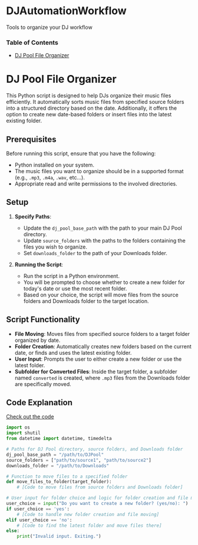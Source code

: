 # DJAutomationWorkflow
Tools to organize your DJ workflow 

### Table of Contents
- [DJ Pool File Organizer](#dj-pool-file-organizer)
   

# DJ Pool File Organizer

This Python script is designed to help DJs organize their music files efficiently. It automatically sorts music files from specified source folders into a structured directory based on the date. Additionally, it offers the option to create new date-based folders or insert files into the latest existing folder. 

## Prerequisites

Before running this script, ensure that you have the following:
- Python installed on your system.
- The music files you want to organize should be in a supported format (e.g., `.mp3`, `.m4a`, `.wav`, etc...).
- Appropriate read and write permissions to the involved directories.

## Setup

1. **Specify Paths**: 
   - Update the `dj_pool_base_path` with the path to your main DJ Pool directory.
   - Update `source_folders` with the paths to the folders containing the files you wish to organize.
   - Set `downloads_folder` to the path of your Downloads folder.

2. **Running the Script**: 
   - Run the script in a Python environment.
   - You will be prompted to choose whether to create a new folder for today's date or use the most recent folder.
   - Based on your choice, the script will move files from the source folders and Downloads folder to the target location.

## Script Functionality

- **File Moving**: Moves files from specified source folders to a target folder organized by date.
- **Folder Creation**: Automatically creates new folders based on the current date, or finds and uses the latest existing folder.
- **User Input**: Prompts the user to either create a new folder or use the latest folder.
- **Subfolder for Converted Files**: Inside the target folder, a subfolder named `converted` is created, where `.mp3` files from the Downloads folder are specifically moved.

## Code Explanation

[Check out the code](/organization/organizeDJDownloadsToLocalPool.py)

```python
import os
import shutil
from datetime import datetime, timedelta

# Paths for DJ Pool directory, source folders, and Downloads folder
dj_pool_base_path = "/path/to/DJPool"
source_folders = ["path/to/source1", "path/to/source2"]
downloads_folder = "/path/to/Downloads"

# Function to move files to a specified folder
def move_files_to_folder(target_folder):
    # [Code to move files from source folders and Downloads folder]

# User input for folder choice and logic for folder creation and file moving
user_choice = input("Do you want to create a new folder? (yes/no): ")
if user_choice == 'yes':
    # [Code to handle new folder creation and file moving]
elif user_choice == 'no':
    # [Code to find the latest folder and move files there]
else:
    print("Invalid input. Exiting.")

